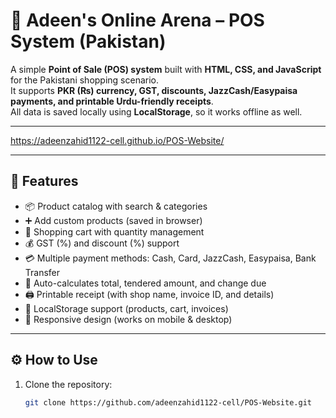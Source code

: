 # 🧾 Adeen's Online Arena – POS System (Pakistan)

A simple **Point of Sale (POS) system** built with **HTML, CSS, and JavaScript** for the Pakistani shopping scenario.  
It supports **PKR (₨) currency, GST, discounts, JazzCash/Easypaisa payments, and printable Urdu-friendly receipts**.  
All data is saved locally using **LocalStorage**, so it works offline as well.  

---

https://adeenzahid1122-cell.github.io/POS-Website/

---
## 🚀 Features
- 📦 Product catalog with search & categories  
- ➕ Add custom products (saved in browser)  
- 🛒 Shopping cart with quantity management  
- 💰 GST (%) and discount (%) support  
- 💳 Multiple payment methods: Cash, Card, JazzCash, Easypaisa, Bank Transfer  
- 🧮 Auto-calculates total, tendered amount, and change due  
- 🖨️ Printable receipt (with shop name, invoice ID, and details)  
- 💾 LocalStorage support (products, cart, invoices)  
- 📱 Responsive design (works on mobile & desktop)  

---

## ⚙️ How to Use
1. Clone the repository:
   ```bash
   git clone https://github.com/adeenzahid1122-cell/POS-Website.git
